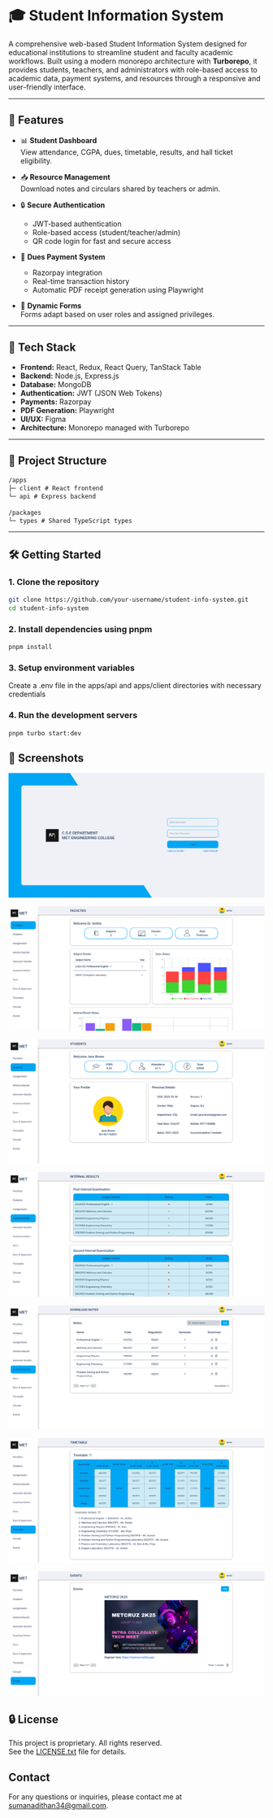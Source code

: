 # 🎓 Student Information System

A comprehensive web-based Student Information System designed for educational institutions to streamline student and faculty academic workflows. Built using a modern monorepo architecture with **Turborepo**, it provides students, teachers, and administrators with role-based access to academic data, payment systems, and resources through a responsive and user-friendly interface.

---

## 🚀 Features

-   📊 **Student Dashboard**  
    View attendance, CGPA, dues, timetable, results, and hall ticket eligibility.

-   📥 **Resource Management**  
    Download notes and circulars shared by teachers or admin.

-   🔒 **Secure Authentication**

    -   JWT-based authentication
    -   Role-based access (student/teacher/admin)
    -   QR code login for fast and secure access

-   💸 **Dues Payment System**

    -   Razorpay integration
    -   Real-time transaction history
    -   Automatic PDF receipt generation using Playwright

-   🧾 **Dynamic Forms**  
    Forms adapt based on user roles and assigned privileges.

---

## 🧰 Tech Stack

-   **Frontend:** React, Redux, React Query, TanStack Table
-   **Backend:** Node.js, Express.js
-   **Database:** MongoDB
-   **Authentication:** JWT (JSON Web Tokens)
-   **Payments:** Razorpay
-   **PDF Generation:** Playwright
-   **UI/UX:** Figma
-   **Architecture:** Monorepo managed with Turborepo

---

## 📂 Project Structure

```
/apps
├─ client # React frontend
└─ api # Express backend

/packages
└─ types # Shared TypeScript types
```

---

## 🛠️ Getting Started

### 1. Clone the repository

```bash
git clone https://github.com/your-username/student-info-system.git
cd student-info-system
```

### 2. Install dependencies using pnpm

```bash
pnpm install
```

### 3. Setup environment variables

Create a .env file in the apps/api and apps/client directories with necessary credentials

### 4. Run the development servers

```
pnpm turbo start:dev
```

## 📸 Screenshots

![login page](screenShots/image.png)

![faculty dashboard](screenShots/image-3.png)

![student overview page](screenShots/image-5.png)

![result page](screenShots/image-1.png)

![download notes page](screenShots/image-2.png)

![timetable page](screenShots/image-6.png)

![event page](screenShots/image-4.png)

## 🔒 License

This project is proprietary. All rights reserved.  
See the [LICENSE.txt](./LICENSE.txt) file for details.

## Contact

For any questions or inquiries, please contact me at sumanadithan34@gmail.com.
